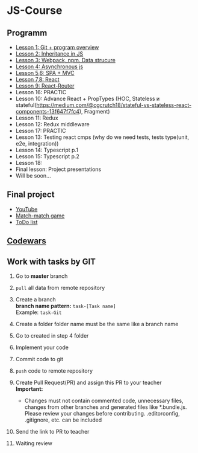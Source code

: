 # JS-Course

## Programm

* [Lesson 1: Git + program overview](./lessons/ls1)
* [Lesson 2: Inheritance in JS](./lessons/ls2)
* [Lesson 3: Webpack, npm. Data strucure](./lessons/ls3)
* [Lesson 4: Asynchronous js](./lessons/ls4)
* [Lesson 5,6: SPA + MVC](./lessons/ls5)
* [Lesson 7,8: React](./lessons/ls7)
* [Lesson 9: React-Router](./lessons/ls9)
* Lesson 16: PRACTIC
* Lesson 10: Advance React + PropTypes (HOC, Stateless и stateful(https://medium.com/@cgcrutch18/stateful-vs-stateless-react-components-13f647f7fc4), Fragment)
* Lesson 11: Redux
* Lesson 12: Redux middleware
* Lesson 17: PRACTIC
* Lesson 13: Testing react cmps (why do we need tests, tests type(unit, e2e, integration))
* Lesson 14: Typescript p.1
* Lesson 15: Typescript p.2
* Lesson 18: 
* Final lesson: Project presentations
* Will be soon...  

## Final project
* [YouTube](./finalProjects/youtube/)
* [Match-match game](./finalProjects/matchMatchGame/)
* [ToDo list](./finalProjects/todo/)

## [Codewars](./codewars.md)

## Work with tasks by GIT

1) Go to **master** branch
2) `pull` all data from remote repository
3) Create a branch  
  **branch name pattern:** `task-[Task name]`  
  Example: `task-Git`  
4) Create a folder folder name must be the same like a branch name
5) Go to created in step 4 folder
6) Implement your code
7) Commit code to git
8) `push` code to remote repository
9) Create Pull Request(PR) and assign this PR to your teacher  
**Important:**  
    * Changes must not contain commented code, unnecessary files, changes from other branches and generated files like *.bundle.js. Please review your changes before contributing. .editorconfig, .gitignore, etc. can be included  


10) Send the link to PR to teacher
11) Waiting review
   